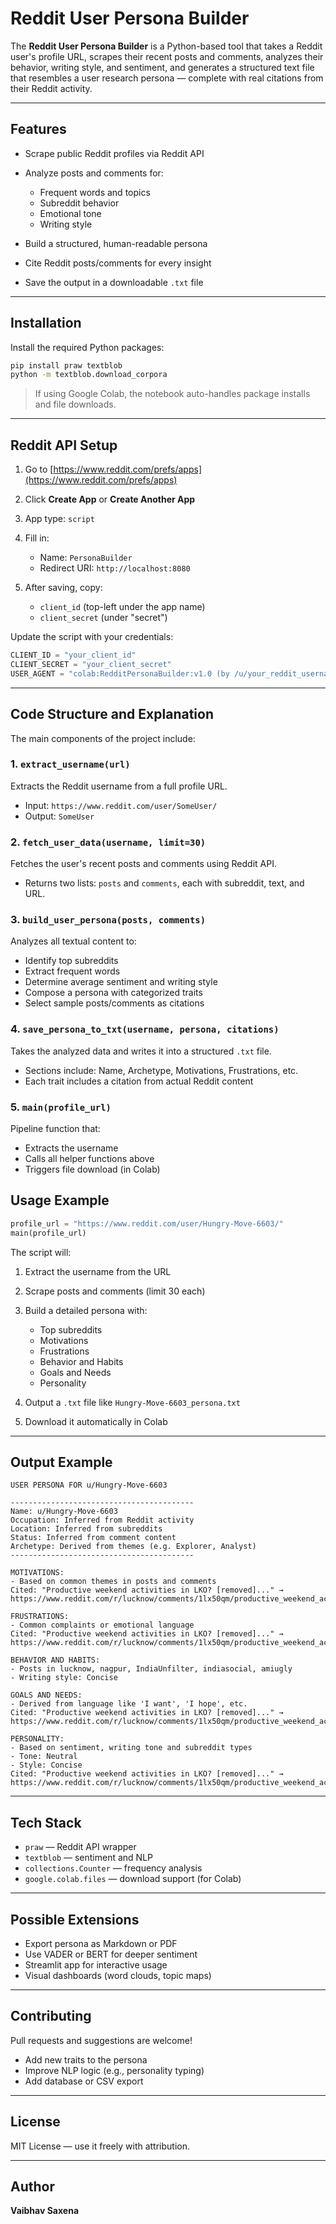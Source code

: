 # Reddit User Persona Builder

The **Reddit User Persona Builder** is a Python-based tool that takes a Reddit user's profile URL, scrapes their recent posts and comments, analyzes their behavior, writing style, and sentiment, and generates a structured text file that resembles a user research persona — complete with real citations from their Reddit activity.

---

## Features

* Scrape public Reddit profiles via Reddit API
* Analyze posts and comments for:

  * Frequent words and topics
  * Subreddit behavior
  * Emotional tone
  * Writing style
* Build a structured, human-readable persona
* Cite Reddit posts/comments for every insight
* Save the output in a downloadable `.txt` file

---

## Installation

Install the required Python packages:

```bash
pip install praw textblob
python -m textblob.download_corpora
```

> If using Google Colab, the notebook auto-handles package installs and file downloads.

---

## Reddit API Setup

1. Go to [https://www.reddit.com/prefs/apps](https://www.reddit.com/prefs/apps)
2. Click **Create App** or **Create Another App**
3. App type: `script`
4. Fill in:

   * Name: `PersonaBuilder`
   * Redirect URI: `http://localhost:8080`
5. After saving, copy:

   * `client_id` (top-left under the app name)
   * `client_secret` (under "secret")

Update the script with your credentials:

```python
CLIENT_ID = "your_client_id"
CLIENT_SECRET = "your_client_secret"
USER_AGENT = "colab:RedditPersonaBuilder:v1.0 (by /u/your_reddit_username)"
```

---

## Code Structure and Explanation

The main components of the project include:

### 1. `extract_username(url)`

Extracts the Reddit username from a full profile URL.

* Input: `https://www.reddit.com/user/SomeUser/`
* Output: `SomeUser`

### 2. `fetch_user_data(username, limit=30)`

Fetches the user's recent posts and comments using Reddit API.

* Returns two lists: `posts` and `comments`, each with subreddit, text, and URL.

### 3. `build_user_persona(posts, comments)`

Analyzes all textual content to:

* Identify top subreddits
* Extract frequent words
* Determine average sentiment and writing style
* Compose a persona with categorized traits
* Select sample posts/comments as citations

### 4. `save_persona_to_txt(username, persona, citations)`

Takes the analyzed data and writes it into a structured `.txt` file.

* Sections include: Name, Archetype, Motivations, Frustrations, etc.
* Each trait includes a citation from actual Reddit content

### 5. `main(profile_url)`

Pipeline function that:

* Extracts the username
* Calls all helper functions above
* Triggers file download (in Colab)

## Usage Example

```python
profile_url = "https://www.reddit.com/user/Hungry-Move-6603/"
main(profile_url)
```

The script will:

1. Extract the username from the URL
2. Scrape posts and comments (limit 30 each)
3. Build a detailed persona with:

   * Top subreddits
   * Motivations
   * Frustrations
   * Behavior and Habits
   * Goals and Needs
   * Personality
4. Output a `.txt` file like `Hungry-Move-6603_persona.txt`
5. Download it automatically in Colab

---

## Output Example

```
USER PERSONA FOR u/Hungry-Move-6603

-----------------------------------------
Name: u/Hungry-Move-6603
Occupation: Inferred from Reddit activity
Location: Inferred from subreddits
Status: Inferred from comment content
Archetype: Derived from themes (e.g. Explorer, Analyst)
-----------------------------------------

MOTIVATIONS:
- Based on common themes in posts and comments
Cited: "Productive weekend activities in LKO? [removed]..." → https://www.reddit.com/r/lucknow/comments/1lx50qm/productive_weekend_activities_in_lko/

FRUSTRATIONS:
- Common complaints or emotional language
Cited: "Productive weekend activities in LKO? [removed]..." → https://www.reddit.com/r/lucknow/comments/1lx50qm/productive_weekend_activities_in_lko/

BEHAVIOR AND HABITS:
- Posts in lucknow, nagpur, IndiaUnfilter, indiasocial, amiugly
- Writing style: Concise

GOALS AND NEEDS:
- Derived from language like 'I want', 'I hope', etc.
Cited: "Productive weekend activities in LKO? [removed]..." → https://www.reddit.com/r/lucknow/comments/1lx50qm/productive_weekend_activities_in_lko/

PERSONALITY:
- Based on sentiment, writing tone and subreddit types
- Tone: Neutral
- Style: Concise
Cited: "Productive weekend activities in LKO? [removed]..." → https://www.reddit.com/r/lucknow/comments/1lx50qm/productive_weekend_activities_in_lko/
```

---

## Tech Stack

* `praw` — Reddit API wrapper
* `textblob` — sentiment and NLP
* `collections.Counter` — frequency analysis
* `google.colab.files` — download support (for Colab)

---

## Possible Extensions

* Export persona as Markdown or PDF
* Use VADER or BERT for deeper sentiment
* Streamlit app for interactive usage
* Visual dashboards (word clouds, topic maps)

---

## Contributing

Pull requests and suggestions are welcome!

* Add new traits to the persona
* Improve NLP logic (e.g., personality typing)
* Add database or CSV export

---

## License

MIT License — use it freely with attribution.

---

## Author

**Vaibhav Saxena**

